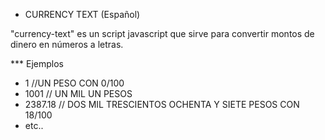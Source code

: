 * CURRENCY TEXT (Español)

"currency-text" es un script javascript que sirve para convertir montos de dinero en números a letras.

*** Ejemplos

- 1 //UN PESO CON 0/100
- 1001 // UN MIL UN PESOS
- 2387.18 // DOS MIL TRESCIENTOS OCHENTA Y SIETE PESOS CON 18/100
- etc..

